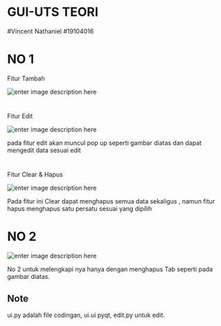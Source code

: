 # GUI-UTS TEORI

#Vincent Nathaniel
#19104016

# NO 1 
Fitur Tambah

![enter image description here](https://i.ibb.co/71nhHCY/Tambah.png)
#

Fitur Edit

![enter image description here](https://i.ibb.co/jypzwxd/edit.png)

pada fitur edit akan muncul pop up seperti gambar diatas dan dapat mengedit data sesuai edit
#

Fitur Clear & Hapus

![enter image description here](https://i.ibb.co/YNXGyHf/clear.png)

Pada fitur ini Clear dapat menghapus semua data sekaligus , namun fitur hapus menghapus satu persatu sesuai yang dipilih

# NO 2

![enter image description here](https://i.ibb.co/wS3sjBX/no2.png)

No 2 untuk melengkapi nya hanya dengan menghapus Tab seperti pada gambar diatas.


## Note
ui.py adalah file codingan,
ui.ui pyqt,
edit.py untuk edit.

